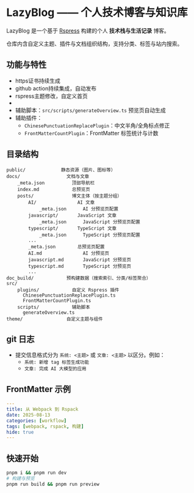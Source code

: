 # LazyBlog —— 个人技术博客与知识库

LazyBlog 是一个基于 [Rspress](https://rspress.rs/) 构建的个人 __技术栈与生活记录__ 博客。

仓库内含自定义主题、插件与文档组织结构，支持分类、标签与站内搜索。

## 功能与特性

- https证书持续生成
- github action持续集成，自动发布
- rspress主题修改，自定义首页
-
- 辅助脚本：`src/scripts/generateOverview.ts` 预览页自动生成
- 辅助插件：
  - `ChinesePunctuationReplacePlugin`：中文半角/全角标点修正
  - `FrontMatterCountPlugin`：FrontMatter 标签统计与计数

## 目录结构

```text
public/             静态资源（图片、图标等）
docs/                 文档与文章
    _meta.json          顶部导航栏
    index.md            总预览页
    posts/              博文主体（按主题分组）
        AI/               AI 文章
            _meta.json      AI 分预览页配置
        javascript/       JavaScript 文章
            _meta.json      JavaScript 分预览页配置
        typescript/       TypeScript 文章
            _meta.json      TypeScript 分预览页配置
        ...
        _meta.json        总预览页配置
        AI.md               AI 分预览页
        javascript.md       JavaScript 分预览页
        typescript.md       TypeScript 分预览页
        ...
doc_build/            预构建数据（搜索索引、分类/标签聚合）
src/
    plugins/            自定义 Rspress 插件
      ChinesePunctuationReplacePlugin.ts
      FrontMatterCountPlugin.ts
    scripts/            辅助脚本
      generateOverview.ts
theme/                自定义主题与组件
```

## git 日志

- 提交信息格式分为 `系统: <主题>` 或 `文章: <主题>` 以区分。例如：
  - `系统: 新增 tag 标签生成功能`
  - `文章: 完成 AI 大模型的应用`

## FrontMatter 示例

```yaml
---
title: 从 Webpack 到 Rspack
date: 2025-08-13
categories: [workflow]
tags: [webpack, rspack, 构建]
hide: true
---
```

## 快速开始

```bash
pnpm i && pnpm run dev
# 构建与预览
pnpm run build && pnpm run preview
```
